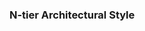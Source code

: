 <div id="title">

### N-tier Architectural Style
</div>

<div id="body">

<include src="what/unit-inParent-asPanel.md" boilerplate />

</div>